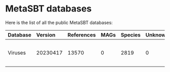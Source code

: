# MetaSBT databases

Here is the list of all the public MetaSBT databases:

| Database | Version  | References | MAGs | Species | Unknowns | Link |
| :------- | :------- | :--------- | :--- | :------ | :------- | :--- |
| Viruses  | 20230417 | 13570      | 0    | 2819    | 0        | [https://github.com/cumbof/MetaSBT-DBs/blob/main/databases/Viruses/20230417](https://github.com/cumbof/MetaSBT-DBs/blob/main/databases/Viruses/20230417) |
